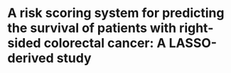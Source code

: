 # A risk scoring system for predicting the survival of patients with right-sided colorectal cancer: A LASSO-derived study


